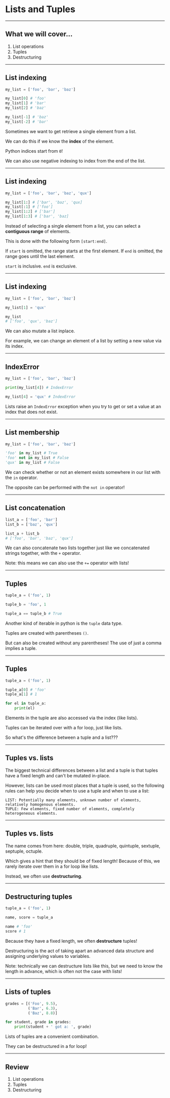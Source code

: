 # Lists and Tuples
<!-- _class: lead -->

---

## What we will cover...

1. List operations
2. Tuples
3. Destructuring

---

## List indexing
<!-- _class: sidecode -->

```python
my_list = ['foo', 'bar', 'baz']

my_list[0] # 'foo'
my_list[1] # 'bar'
my_list[2] # 'baz'

my_list[-1] # 'baz'
my_list[-2] # 'bar'
```

Sometimes we want to get retrieve a single element from a list.

We can do this if we know the **index** of the element.

Python indices start from `0`!

We can also use negative indexing to index from the end of the list.

---



## List indexing
<!-- _class: sidecode -->

```python
my_list = ['foo', 'bar', 'baz', 'qux']

my_list[1:] # ['bar', 'baz', 'qux]
my_list[:1] # ['foo']
my_list[1:2] # ['bar']
my_list[1:3] # ['bar', 'baz]
```

Instead of selecting a single element from a list, you can select a **contiguous range** of elements.

This is done with the following form `[start:end]`.

If `start` is omitted, the range starts at the first element. If `end` is omitted, the range goes until the last element.

`start` is inclusive. `end` is exclusive.

---


## List indexing
<!-- _class: sidecode -->

```python
my_list = ['foo', 'bar', 'baz']

my_list[1] = 'qux'

my_list
# ['foo', 'qux', 'baz']
```

We can also mutate a list inplace.

For example, we can change an element of a list by setting a new value via its index.

---


## IndexError
<!-- _class: sidecode -->

```python
my_list = ['foo', 'bar', 'baz']

print(my_list[4]) # IndexError

my_list[4] = 'qux' # IndexError
```

Lists raise an `IndexError` exception when you try to get or set a value at an index that does not exist.

---


## List membership
<!-- _class: sidecode -->

```python
my_list = ['foo', 'bar', 'baz']

'foo' in my_list # True
'foo' not in my_list # False
'qux' in my_list # False
```

We can check whether or not an element exists somewhere in our list with the `in` operator.

The opposite can be performed with the `not in` operator!

---


## List concatenation
<!-- _class: sidecode -->

```python
list_a = ['foo', 'bar']
list_b = ['baz', 'qux']

list_a + list_b
# ['foo', 'bar', 'baz', 'qux']
```

We can also concatenate two lists together just like we concatenated strings together, with the `+` operator.

Note: this means we can also use the `+=` operator with lists!

---

## Tuples
<!-- _class: sidecode -->

```python
tuple_a = ('foo', 1)

tuple_b = 'foo', 1

tuple_a == tuple_b # True
```

Another kind of iterable in python is the `tuple` data type.

Tuples are created with parentheses `()`.

But can also be created without any parentheses! The use of just a comma implies a tuple.

---

## Tuples
<!-- _class: sidecode -->

```python
tuple_a = ('foo', 1)

tuple_a[0] # 'foo'
tuple_a[1] # 1

for el in tuple_a:
    print(el)

```

Elements in the tuple are also accessed via the index (like lists).

Tuples can be iterated over with a for loop, just like lists.

So what's the difference between a tuple and a list???


---

## Tuples vs. lists

The biggest technical differences between a list and a tuple is that tuples have a fixed length and can't be mutated in-place.

However, lists can be used most places that a tuple is used, so the following rules can help you decide when to use a tuple and when to use a list:

    LIST: Potentially many elements, unknown number of elements, relatively homogenous elements.
    TUPLE: Few elements, fixed number of elements, completely heterogeneous elements.

---

## Tuples vs. lists

The name comes from here: double, triple, quadruple, quintuple, sextuple, septuple, octuple.

Which gives a hint that they should be of fixed length! Because of this, we rarely iterate over them in a for loop like lists.

Instead, we often use **destructuring**.

---

## Destructuring tuples
<!-- _class: sidecode -->

```python
tuple_a = ('foo', 1)

name, score = tuple_a

name # 'foo'
score # 1
```

Because they have a fixed length, we often **destructure** tuples!

Destructuring is the act of taking apart an advanced data structure and assigning underlying values to variables.

Note: technically we can destructure lists like this, but we need to know the length in advance, which is often not the case with lists!

---

## Lists of tuples
<!-- _class: sidecode -->

```python
grades = [('Foo', 9.5),
          ('Bar', 6.3),
          ('Baz', 8.8)]

for student, grade in grades:
    print(student + ' got a: ', grade)
```

Lists of tuples are a convenient combination.

They can be destructured in a for loop!

---


## Review

1. List operations
2. Tuples
3. Destructuring
